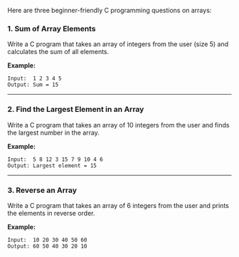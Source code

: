 Here are three beginner-friendly C programming questions on arrays:  

### **1. Sum of Array Elements**  
Write a C program that takes an array of integers from the user (size 5) and calculates the sum of all elements.  

**Example:**  
```
Input:  1 2 3 4 5  
Output: Sum = 15  
```

---

### **2. Find the Largest Element in an Array**  
Write a C program that takes an array of 10 integers from the user and finds the largest number in the array.  

**Example:**  
```
Input:  5 8 12 3 15 7 9 10 4 6  
Output: Largest element = 15  
```

---

### **3. Reverse an Array**  
Write a C program that takes an array of 6 integers from the user and prints the elements in reverse order.  

**Example:**  
```
Input:  10 20 30 40 50 60  
Output: 60 50 40 30 20 10  
```
